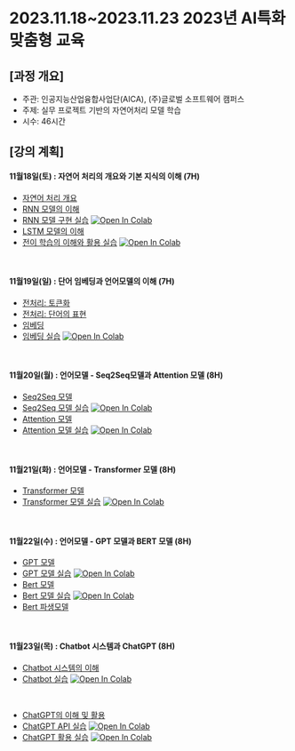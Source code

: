 # 2023.11.18\~2023.11.23 2023년 AI특화 맞춤형 교육

## \[과정 개요]

* 주관: 인공지능산업융합사업단(AICA), (주)글로벌 소프트웨어 캠퍼스
* 주제: 실무 프로젝트 기반의 자연어처리 모델 학습
* 시수: 46시간

## \[강의 계획]

#### 11월18일(토) : 자연어 처리의 개요와 기본 지식의 이해 (7H)

* [자연어 처리 개요](../LectureFiles/pdf/NLP001_자연어처리개요.pdf)
* [RNN 모델의 이해](../LectureFiles/pdf/DL11_RNN모델개요.pdf)
* [RNN 모델 구현 실습](../LectureFiles/src/DL011_RNN.ipynb) [![Open In Colab](https://colab.research.google.com/assets/colab-badge.svg)](https://colab.research.google.com/github/aidalabs/Lectures/blob/main/LectureFiles/src/DL011_RNN.ipynb)
* [LSTM 모델의 이해](../LectureFiles/pdf/DL14_LSTM모델개요.pdf)
* [전이 학습의 이해와 활용 실습](../LectureFiles/src/DL030_TransferLearning_YOLOv8.ipynb) [![Open In Colab](https://colab.research.google.com/assets/colab-badge.svg)](https://colab.research.google.com/github/aidalabs/Lectures/blob/main/LectureFiles/src/DL030_TransferLearning_YOLOv8.ipynb)
<br/>

#### 11월19일(일) : 단어 임베딩과 언어모델의 이해 (7H)

* [전처리: 토큰화](../LectureFiles/pdf/NLP002_전처리-토큰화.pdf)
* [전처리: 단어의 표현](../LectureFiles/pdf/NLP003_전처리-단어의표현.pdf)
* [임베딩](../LectureFiles/pdf/NLP004_임베딩.pdf)
* [임베딩 실습](../LectureFiles/src/NLP004_Word_Embedding.ipynb) [![Open In Colab](https://colab.research.google.com/assets/colab-badge.svg)](https://colab.research.google.com/github/aidalabs/Lectures/blob/main/LectureFiles/src/NLP004_Word_Embedding.ipynb)
<br/>

#### 11월20일(월) : 언어모델 - Seq2Seq모델과 Attention 모델 (8H)

* [Seq2Seq 모델](../LectureFiles/pdf/NLP006_언어모델-Seq2Seq.pdf)
* [Seq2Seq 모델 실습](../LectureFiles/src/NLP006_Seq2Seq.ipynb) [![Open In Colab](https://colab.research.google.com/assets/colab-badge.svg)](https://colab.research.google.com/github/aidalabs/Lectures/blob/main/LectureFiles/src/NLP006_Seq2Seq.ipynb)
* [Attention 모델](../LectureFiles/pdf/NLP007_언어모델-Attention.pdf)
* [Attention 모델 실습](../LectureFiles/src/NLP007_Attention.ipynb) [![Open In Colab](https://colab.research.google.com/assets/colab-badge.svg)](https://colab.research.google.com/github/aidalabs/Lectures/blob/main/LectureFiles/src/NLP007_Attention.ipynb)
<br/>

#### 11월21일(화) : 언어모델 - Transformer 모델 (8H)

* [Transformer 모델](../LectureFiles/pdf/NLP008_언어모델-Transformer.pdf)
* [Transformer 모델 실습](../LectureFiles/src/NLP008_Transformer.ipynb) [![Open In Colab](https://colab.research.google.com/assets/colab-badge.svg)](https://colab.research.google.com/github/aidalabs/Lectures/blob/main/LectureFiles/src/NLP008_Transformer.ipynb)
<br/>

#### 11월22일(수) : 언어모델 - GPT 모델과 BERT 모델 (8H)

* [GPT 모델](../LectureFiles/pdf/NLP009_GPT모델.pdf)
* [GPT 모델 실습](../LectureFiles/src/NLP009_GPT.ipynb) [![Open In Colab](https://colab.research.google.com/assets/colab-badge.svg)](https://colab.research.google.com/github/aidalabs/Lectures/blob/main/LectureFiles/src/NLP009_GPT.ipynb)
* [Bert 모델](../LectureFiles/pdf/NLP010_BERT모델.pdf)
* [Bert 모델 실습](../LectureFiles/src/NLP010_BERT.ipynb) [![Open In Colab](https://colab.research.google.com/assets/colab-badge.svg)](https://colab.research.google.com/github/aidalabs/Lectures/blob/main/LectureFiles/src/NLP010_BERT.ipynb)
* [Bert 파생모델](../LectureFiles/pdf/NLP011_BERT파생모델.pdf)
<br/>

#### 11월23일(목) : Chatbot 시스템과 ChatGPT (8H)

* [Chatbot 시스템의 이해](../LectureFiles/pdf/NLP012_Chatbot시스템.pdf)
* [Chatbot 실습](../LectureFiles/src/NLP020_Chatbot.ipynb) [![Open In Colab](https://colab.research.google.com/assets/colab-badge.svg)](https://colab.research.google.com/github/aidalabs/Lectures/blob/main/LectureFiles/src/NLP020_Chatbot.ipynb)
<br/>

* [ChatGPT의 이해 및 활용](../LectureFiles/pdf/LLM001_ChatGPT.pdf)
* [ChatGPT API 실습](../LectureFiles/src/LLM001_ChatGPT_API.ipynb) [![Open In Colab](https://colab.research.google.com/assets/colab-badge.svg)](https://colab.research.google.com/github/aidalabs/Lectures/blob/main/LectureFiles/src/LLM001_ChatGPT_API.ipynb)
* [ChatGPT 활용 실습](../LectureFiles/src/LLM002_ChatGPT_Usage.ipynb) [![Open In Colab](https://colab.research.google.com/assets/colab-badge.svg)](https://colab.research.google.com/github/aidalabs/Lectures/blob/main/LectureFiles/src/LLM002_ChatGPT_Usage.ipynb)